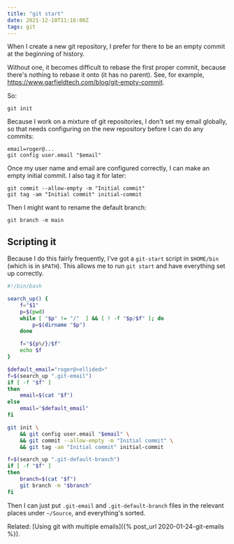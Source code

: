 ```yaml
---
title: "git start"
date: 2021-12-10T11:16:00Z
tags: git
---
```


When I create a new git repository, I prefer for there to be an empty commit at the beginning of history.

Without one, it becomes difficult to rebase the first proper commit, because there's nothing to rebase it onto (it has no parent). See, for example, <https://www.garfieldtech.com/blog/git-empty-commit>.

So:

```
git init
```

Because I work on a mixture of git repositories, I don't set my email globally, so that needs configuring on the new repository before I can do any commits:

```
email=roger@...
git config user.email "$email"
```

Once my user name and email are configured correctly, I can make an empty initial commit. I also tag it for later:

```
git commit --allow-empty -m "Initial commit"
git tag -am "Initial commit" initial-commit
```

Then I might want to rename the default branch:

```
git branch -m main
```

## Scripting it

Because I do this fairly frequently, I've got a `git-start` script in `$HOME/bin` (which is in `$PATH`). This allows me to run `git start` and have everything set up correctly.

```bash
#!/bin/bash

search_up() {
    f="$1"
    p=$(pwd)
    while [ "$p" != "/"  ] && [ ! -f "$p/$f" ]; do
        p=$(dirname "$p")
    done

    f="${p%/}/$f"
    echo $f
}

$default_email="roger@<ellided>"
f=$(search_up ".git-email")
if [ -f "$f" ]
then
    email=$(cat "$f")
else
    email="$default_email"
fi

git init \
    && git config user.email "$email" \
    && git commit --allow-empty -m "Initial commit" \
    && git tag -am "Initial commit" initial-commit

f=$(search_up ".git-default-branch")
if [ -f "$f" ]
then
    branch=$(cat "$f")
    git branch -m "$branch"
fi
```

Then I can just put `.git-email` and `.git-default-branch` files in the relevant places under `~/Source`, and everything's sorted.

Related: [Using git with multiple emails]({% post_url 2020-01-24-git-emails %}).
